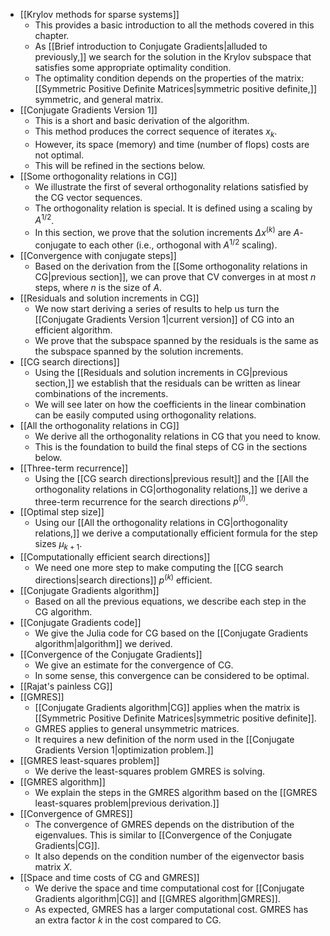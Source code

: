 - [[Krylov methods for sparse systems]]
	- This provides a basic introduction to all the methods covered in this chapter.
	- As [[Brief introduction to Conjugate Gradients|alluded to previously,]] we search for the solution in the Krylov subspace that satisfies some appropriate optimality condition.
	- The optimality condition depends on the properties of the matrix: [[Symmetric Positive Definite Matrices|symmetric positive definite,]] symmetric, and general matrix.
- [[Conjugate Gradients Version 1]]
	- This is a short and basic derivation of the algorithm.
	- This method produces the correct sequence of iterates $x_k$.
	- However, its space (memory) and time (number of flops) costs are not optimal.
	- This will be refined in the sections below.
- [[Some orthogonality relations in CG]]
	- We illustrate the first of several orthogonality relations satisfied by the CG vector sequences.
	- The orthogonality relation is special. It is defined using a scaling by $A^{1/2}$.
	- In this section, we prove that the solution increments $\Delta x^{(k)}$ are $A$-conjugate to each other (i.e., orthogonal with $A^{1/2}$ scaling).
- [[Convergence with conjugate steps]]
	- Based on the derivation from the [[Some orthogonality relations in CG|previous section]], we can prove that CV converges in at most $n$ steps, where $n$ is the size of $A$.
- [[Residuals and solution increments in CG]]
	- We now start deriving a series of results to help us turn the [[Conjugate Gradients Version 1|current version]] of CG into an efficient algorithm.
	- We prove that the subspace spanned by the residuals is the same as the subspace spanned by the solution increments.
- [[CG search directions]]
	- Using the [[Residuals and solution increments in CG|previous section,]] we establish that the residuals can be written as linear combinations of the increments.
	- We will see later on how the coefficients in the linear combination can be easily computed using orthogonality relations.
- [[All the orthogonality relations in CG]]
	- We derive all the orthogonality relations in CG that you need to know. 
	- This is the foundation to build the final steps of CG in the sections below.
- [[Three-term recurrence]]
	- Using the [[CG search directions|previous result]] and the [[All the orthogonality relations in CG|orthogonality relations,]] we derive a three-term recurrence for the search directions $p^{(l)}$.
- [[Optimal step size]]
	- Using our [[All the orthogonality relations in CG|orthogonality relations,]] we derive a computationally efficient formula for the step sizes $\mu_{k+1}$.
- [[Computationally efficient search directions]]
	- We need one more step to make computing the [[CG search directions|search directions]] $p^{(k)}$ efficient.
- [[Conjugate Gradients algorithm]]
	- Based on all the previous equations, we describe each step in the CG algorithm.
- [[Conjugate Gradients code]]
	- We give the Julia code for CG based on the [[Conjugate Gradients algorithm|algorithm]] we derived.
- [[Convergence of the Conjugate Gradients]]
	- We give an estimate for the convergence of CG.
	- In some sense, this convergence can be considered to be optimal.
- [[Rajat's painless CG]]
- [[GMRES]]
	- [[Conjugate Gradients algorithm|CG]] applies when the matrix is [[Symmetric Positive Definite Matrices|symmetric positive definite]].
	- GMRES applies to general unsymmetric matrices.
	- It requires a new definition of the norm used in the [[Conjugate Gradients Version 1|optimization problem.]]
- [[GMRES least-squares problem]]
	- We derive the least-squares problem GMRES is solving.
- [[GMRES algorithm]]
	- We explain the steps in the GMRES algorithm based on the [[GMRES least-squares problem|previous derivation.]]
- [[Convergence of GMRES]]
	- The convergence of GMRES depends on the distribution of the eigenvalues. This is similar to [[Convergence of the Conjugate Gradients|CG]]. 
	- It also depends on the condition number of the eigenvector basis matrix $X.$
- [[Space and time costs of CG and GMRES]]
	- We derive the space and time computational cost for [[Conjugate Gradients algorithm|CG]] and [[GMRES algorithm|GMRES]].
	- As expected, GMRES has a larger computational cost. GMRES has an extra factor $k$ in the cost compared to CG.